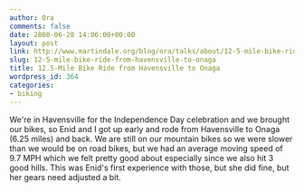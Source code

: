 ```yaml
---
author: Ora
comments: false
date: 2008-06-28 14:06:00+00:00
layout: post
link: http://www.martindale.org/blog/ora/talks/about/12-5-mile-bike-ride-from-havensville-to-onaga
slug: 12-5-mile-bike-ride-from-havensville-to-onaga
title: 12.5-Mile Bike Ride from Havensville to Onaga
wordpress_id: 364
categories:
- biking
---
```


We're in Havensville for the Independence Day celebration and we brought our bikes, so Enid and I got up early and rode from Havensville to Onaga (6.25 miles) and back. We are still on our mountain bikes so we were slower than we would be on road bikes, but we had an average moving speed of 9.7 MPH which we felt pretty good about especially since we also hit 3 good hills. This was Enid's first experience with those, but she did fine, but her gears need adjusted a bit.
